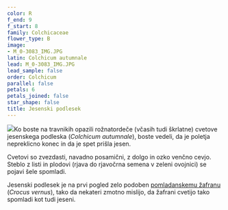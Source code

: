 ```yaml
---
color: R
f_end: 9
f_start: 8
family: Colchicaceae
flower_type: B
image:
- M_0-3083_IMG.JPG
latin: Colchicum autumnale
lead: M_0-3083_IMG.JPG
lead_sample: false
order: Colchicum
parallel: false
petals: 6
petals_joined: false
star_shape: false
title: Jesenski podlesek
---
```

![](../../images/flowers)Ko boste na travnikih opazili rožnatordeče (včasih tudi škrlatne) cvetove jesenskega podleska (*Colchicum autumnale*), boste vedeli, da je poletja nepreklicno konec in da je spet prišla jesen.

Cvetovi so zvezdasti, navadno posamični, z dolgo in ozko venčno cevjo. Steblo z listi in plodovi (rjava do rjavočrna semena v zeleni ovojnici) se pojavi šele spomladi.

Jesenski podlesek je na prvi pogled zelo podoben [pomladanskemu žafranu](../crocusvernus/) (*Crocus vernus*), tako da nekateri zmotno mislijo, da žafrani cvetijo tako spomladi kot tudi jeseni.
